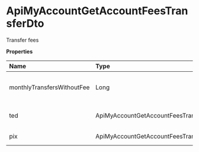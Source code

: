 # ApiMyAccountGetAccountFeesTransferDto

Transfer fees

**Properties**

| Name                       | Type                                     | Required | Description                         |
| :------------------------- | :--------------------------------------- | :------- | :---------------------------------- |
| monthlyTransfersWithoutFee | Long                                     | ❌       | Number of monthly free transactions |
| ted                        | ApiMyAccountGetAccountFeesTransferTedDto | ❌       | Fees for TED transfers              |
| pix                        | ApiMyAccountGetAccountFeesTransferPixDto | ❌       | Fees for Pix transfers              |

<!-- This file was generated by liblab | https://liblab.com/ -->
